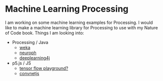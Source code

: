 # Machine Learning Processing

I am working on some machine learning examples for Processing.  I would like to make a machine learning library for Processing to use with my Nature of Code book.  Things I am looking into:

* Processing / Java
  * [weka](http://www.cs.waikato.ac.nz/~ml/weka/)
  * [neuroph](http://neuroph.sourceforge.net/)
  * [deeplearning4j](http://deeplearning4j.org/)
* p5.js / JS
  * [tensor flow playground?](https://github.com/tensorflow/playground/blob/master/src/nn.ts)
  * [convnetjs](http://cs.stanford.edu/people/karpathy/convnetjs/)
